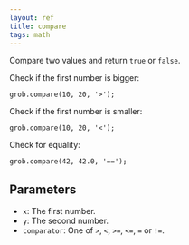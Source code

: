 ```yaml
---
layout: ref
title: compare
tags: math
---
```

Compare two values and return `true` or `false`.

Check if the first number is bigger:

    grob.compare(10, 20, '>');

Check if the first number is smaller:

    grob.compare(10, 20, '<');

Check for equality:

    grob.compare(42, 42.0, '==');

## Parameters
- `x`: The first number.
- `y`: The second number.
- `comparator`: One of `>`, `<`, `>=`, `<=`,  `=` or `!=`.
